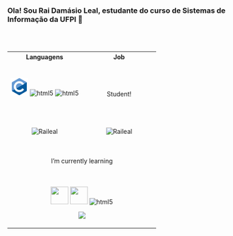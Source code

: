 ### Ola! Sou Rai Damásio Leal, estudante do curso de Sistemas de Informação da UFPI 👋

<div style="display: inline_block"><br>
</div>

##
<table width="50%">
  <tr>
  <th>Languagens</th>
  <th>Job</th>
  </tr>
  <tr>
  <td width="50%">

 <p align = "center">
  <img src="https://raw.githubusercontent.com/devicons/devicon/master/icons/c/c-original.svg" alt="c" width="40" height="40"/>
      <img src="https://cdn.jsdelivr.net/gh/devicons/devicon/icons/python/python-original.svg" alt="html5" width="40" height="40"/>
   <img src="https://cdn.jsdelivr.net/gh/devicons/devicon/icons/cplusplus/cplusplus-original.svg" alt="html5" width="40" height="40"/>
 </p>

  </td>
  <td width="50%">
    
<br><p align="center"><br>Student!<br><br>
</p>
  </td>
  <tr>
  <td width = "50%">
    
  <br>
  <p align = "center"><img src="https://github-readme-stats.vercel.app/api/top-langs/?username=Raileal&show_icons=true&bg_color=0C0101&text_color=FFFFFF&title_color=0000FF&include_all_commits=true&count_private=true&locale=pt-br" alt="Raileal" /></p>
  </td>
  <td width = "50%">
  <br>
  <p align = "center"><img src="https://github-readme-stats.vercel.app/api?username=Raileal&show_icons=true&bg_color=0C0101&text_color=FFFFFF&title_color=0000FF&include_all_commits=true&count_private=true&locale=pt-br" alt="Raileal" /></p>
  </td>
 
  <tr>
  <td colspan = 2><br><p align = "center"> I’m currently learning </p></td>
  <tr>
  <td colspan=2 width ="50%">
  <br>
  <p align="center">
    <img src="https://cdn.jsdelivr.net/gh/devicons/devicon/icons/c/c-plain.svg" width="40" height="40"/>
    <img src="https://cdn.jsdelivr.net/gh/devicons/devicon/icons/python/python-original.svg" width="40" height="40"/>
    <img src="https://cdn.jsdelivr.net/gh/devicons/devicon/icons/cplusplus/cplusplus-original.svg" alt="html5" width="40" height="40"/>

<div> 
  <p align="center">
  <a href="https://www.instagram.com/raileal_/" target="_blank"><img src="https://img.shields.io/badge/-Instagram-%23E4405F?style=for-the-badge&logo=instagram&logoColor=white" target="_blank"></a>
  
</div>
